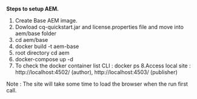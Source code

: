 **Steps to setup AEM.**
1. Create Base AEM image.
2. Dowload cq-quickstart.jar and license.properties file and move into aem/base folder 
3. cd aem/base
4. docker build -t aem-base
5. root directory cd aem
6. docker-compose up -d
7. To check the docker container list CLI : docker ps
8.Access local site : http://localhost:4502/ (author), http://localhost:4503/ (publisher)

Note : The site will take some time to load the browser when the run first call.
   
